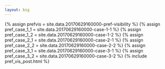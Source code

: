 ```yaml
---
layout: big
---
```

{% assign prefvis = site.data.20170629160000-pref-visibility %}
{% assign pref_case_1_1 = site.data.20170629160000-case-1-1 %}
{% assign pref_case_1_2 = site.data.20170629160000-case-1-2 %}
{% assign pref_case_2_1 = site.data.20170629160000-case-2-1 %}
{% assign pref_case_2_2 = site.data.20170629160000-case-2-2 %}
{% assign pref_case_3_1 = site.data.20170629160000-case-3-1 %}
{% assign pref_case_3_2 = site.data.20170629160000-case-3-2 %}
{% include pref_vis_post.html %}
